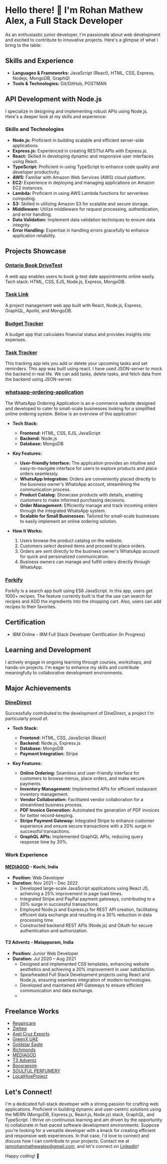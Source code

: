 # Hello there! 👋 I'm Rohan Mathew Alex, a Full Stack Developer

As an enthusiastic junior developer, I'm passionate about web development and excited to contribute to innovative projects. Here's a glimpse of what I bring to the table:

## Skills and Experience
- **Languages & Frameworks:** JavaScript (React), HTML, CSS, Express, Nodejs, MongoDB, GraphQl
- **Tools & Technologies:** Git/GitHub, POSTMAN

## API Development with Node.js
I specialize in designing and implementing robust APIs using Node.js. Here's a deeper look at my skills and experience:

### Skills and Technologies
- **Node.js:** Proficient in building scalable and efficient server-side applications.
- **Express.js:** Experienced in creating RESTful APIs with Express.js.
- **React:** Skilled in developing dynamic and responsive user interfaces using React.
- **TypeScript:** Proficient in using TypeScript to enhance code quality and developer productivity.
- **AWS:** Familiar with Amazon Web Services (AWS) cloud platform.
- **EC2:** Experience in deploying and managing applications on Amazon EC2 instances.
- **Lambda:** Proficient in using AWS Lambda functions for serverless computing.
- **S3:** Skilled in utilizing Amazon S3 for scalable and secure storage.
- **Middleware:** Utilize middleware for request processing, authentication, and error handling.
- **Data Validation:** Implement data validation techniques to ensure data integrity.
- **Error Handling:** Expertise in handling errors gracefully to enhance application reliability.

## Projects Showcase
### [Ontario Book DriveTest](https://github.com/rohanmathewalex/ontario-book-driveTest)
A web app enables users to book g-test date appointments online easily. Tech stack: HTML, CSS, EJS, Node.js, Express, MongoDB.

### [Task Link](https://github.com/rohanmathewalex/TaskLink)
A project management web app built with React, Node.js, Express, GraphQL, Apollo, and MongoDB.

### [Budget Tracker](https://frosty-mcnulty-8444f5.netlify.app/)
A budget app that calculates financial status and provides insights into expenses.

### [Task Tracker](https://github.com/rohanmathewalex/task-tracker/tree/main/react-task-tracker)
This tracking app lets you add or delete your upcoming tasks and set reminders. This app was built using react. I have used JSON-server to mock the backend in real life. We can add tasks, delete tasks, and fetch data from the backend using JSON-server.

### [whatsapp-ordering-application](https://github.com/rohanmathewalex/whatsapp-ordering-application)
The WhatsApp Ordering Application is an e-commerce website designed and developed to cater to small-scale businesses looking for a simplified online ordering system. Below is an overview of this application:
- **Tech Stack:**
  - **Frontend:** HTML, CSS, EJS, JavaScript
  - **Backend:** Node.js
  - **Database:** MongoDB

- **Key Features:**
  - **User-friendly Interface:** The application provides an intuitive and easy-to-navigate interface for users to explore products and place orders seamlessly.
  - **WhatsApp Integration:** Orders are conveniently placed directly to the business owner's WhatsApp account, streamlining the communication process.
  - **Product Catalog:** Showcase products with details, enabling customers to make informed purchasing decisions.
  - **Order Management:** Efficiently manage and track incoming orders through the integrated WhatsApp system.
  - **Scalable for Small Businesses:** Tailored for small-scale businesses to easily implement an online ordering solution.

- **How It Works:**
  1. Users browse the product catalog on the website.
  2. Customers select desired items and proceed to place orders.
  3. Orders are sent directly to the business owner's WhatsApp account for quick and personalized communication.
  4. Business owners can manage and fulfill orders directly through WhatsApp.

### [Forkify](https://github.com/rohanmathewalex/Forkify)
Forkify is a search app built using ES6 JavaScript. In this app, users get 1000+ recipes. The feature currently built is that the use can search for recipes and ADD the ingredients into the shopping cart. Also, users can add recipes to their favorites.

## Certification
- IBM Online - IBM Full Stack Developer Certification (In Progress)

## Learning and Development
I actively engage in ongoing learning through courses, workshops, and hands-on projects. I'm eager to enhance my skills and contribute meaningfully to collaborative development environments.

## Major Achievements
### [DineDirect](http://dinedirect.in/)
Successfully contributed to the development of DineDirect, a project I'm particularly proud of.
- **Tech Stack:**
  - **Frontend:** HTML, CSS, JavaScript (React)
  - **Backend:** Node.js, Express.js
  - **Database:** MongoDB
  - **Payment Integration:** Stripe
  
- **Key Features:**
  - **Online Ordering:** Seamless and user-friendly interface for customers to browse menus, place orders, and make secure payments.
  - **Inventory Management:** Implemented APIs for efficient restaurant inventory management.
  - **Vendor Collaboration:** Facilitated vendor collaboration for a streamlined business process.
  - **PDF Invoice Generation:** Automated the generation of PDF invoices for better record-keeping.
  - **Stripe Payment Gateway:** Integrated Stripe to enhance customer experience and ensure secure transactions with a 20% surge in successful transactions.
  - **GraphQL APIs:** Implemented GraphQL APIs, reducing query response time by 30%.

### Work Experience

#### [MEDIAGOD](https://www.mediagod.in/) - Kochi, India
- **Position:** Web Developer
- **Duration:** Nov 2021 – Dec 2022
  - Developed large-scale JavaScript applications using React JS, achieving a 25% improvement in page load times.
  - Integrated Stripe and PayPal payment gateways, contributing to a 20% surge in successful transactions.
  - Employed Node.js and Express.js for REST API creation, facilitating efficient data exchange and resulting in a 30% reduction in data processing time.
  - Constructed backend REST APIs (Node.js) and OAuth for secure authentication and authorization.

#### T3 Adventz - Malappuram, India
- **Position:** Junior Web Developer
- **Duration:** Jul 2020 – Aug 2021
  - Designed and implemented CSS templates, enhancing website aesthetics and achieving a 20% improvement in user satisfaction.
  - Spearheaded Full Stack Development projects using React and Node.js, ensuring seamless integration of modern technologies.
  - Developed and maintained API Gateways to ensure efficient communication and data exchange.
  - 
## Freelance Works
- [Regaincare](https://regaincare.co.uk/)
- [Zielteq](https://zielteq.com/)
- [Axel Cruz Exports](https://www.axelcruzexports.com/)
- [GreenX UAE](https://greenxuae.com/)
- [Goldstar Eagle](https://goldstareagle.com)
- [Richmonds](https://www.richmonds.in/)
- [MEDIAGOD](https://www.mediagod.in/)
- [T3 Adventz](https://t3adventz.com/)
- [Boosraexim](https://boosraexim.com/)
- [SOULFUL PERFUMERY](http://www.soulfulperfumery.com/)
- [LocalHiveProject](https://localhiveproject.com/) 

## Let's Connect!
I'm a dedicated full-stack developer with a strong passion for crafting web applications. Proficient in building dynamic and user-centric solutions using the MERN (MongoDB, Express.js, React.js, Node.js) stack, GraphQL, and TypeScript. I thrive on continuous learning and am driven by the opportunity to collaborate in fast-paced software development environments. Suppose you're looking for a versatile developer with a knack for creating efficient and responsive web experiences. In that case, I'd love to connect and discuss how I can contribute to your projects. Contact me at iamrohanmathewalex@gmail.com, and let's connect on [LinkedIn](https://www.linkedin.com/in/rohanmathewalex/)!

Happy coding! 🚀
